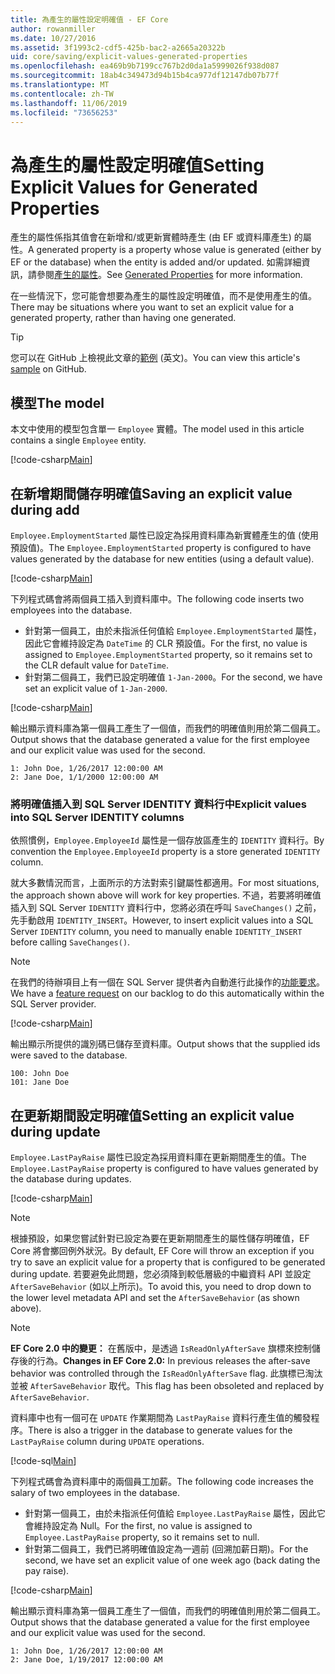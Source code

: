 ```yaml
---
title: 為產生的屬性設定明確值 - EF Core
author: rowanmiller
ms.date: 10/27/2016
ms.assetid: 3f1993c2-cdf5-425b-bac2-a2665a20322b
uid: core/saving/explicit-values-generated-properties
ms.openlocfilehash: ea469b9b7199cc767b2d0da1a5999026f938d087
ms.sourcegitcommit: 18ab4c349473d94b15b4ca977df12147db07b77f
ms.translationtype: MT
ms.contentlocale: zh-TW
ms.lasthandoff: 11/06/2019
ms.locfileid: "73656253"
---
```

# <a name="setting-explicit-values-for-generated-properties"></a><span data-ttu-id="20a49-102">為產生的屬性設定明確值</span><span class="sxs-lookup"><span data-stu-id="20a49-102">Setting Explicit Values for Generated Properties</span></span>

<span data-ttu-id="20a49-103">產生的屬性係指其值會在新增和/或更新實體時產生 (由 EF 或資料庫產生) 的屬性。</span><span class="sxs-lookup"><span data-stu-id="20a49-103">A generated property is a property whose value is generated (either by EF or the database) when the entity is added and/or updated.</span></span> <span data-ttu-id="20a49-104">如需詳細資訊，請參閱[產生的屬性](../modeling/generated-properties.md)。</span><span class="sxs-lookup"><span data-stu-id="20a49-104">See [Generated Properties](../modeling/generated-properties.md) for more information.</span></span>

<span data-ttu-id="20a49-105">在一些情況下，您可能會想要為產生的屬性設定明確值，而不是使用產生的值。</span><span class="sxs-lookup"><span data-stu-id="20a49-105">There may be situations where you want to set an explicit value for a generated property, rather than having one generated.</span></span>

> [!TIP]  
> <span data-ttu-id="20a49-106">您可以在 GitHub 上檢視此文章的[範例](https://github.com/aspnet/EntityFramework.Docs/tree/master/samples/core/Saving/ExplicitValuesGenerateProperties/) \(英文\)。</span><span class="sxs-lookup"><span data-stu-id="20a49-106">You can view this article's [sample](https://github.com/aspnet/EntityFramework.Docs/tree/master/samples/core/Saving/ExplicitValuesGenerateProperties/) on GitHub.</span></span>

## <a name="the-model"></a><span data-ttu-id="20a49-107">模型</span><span class="sxs-lookup"><span data-stu-id="20a49-107">The model</span></span>

<span data-ttu-id="20a49-108">本文中使用的模型包含單一 `Employee` 實體。</span><span class="sxs-lookup"><span data-stu-id="20a49-108">The model used in this article contains a single `Employee` entity.</span></span>

[!code-csharp[Main](../../../samples/core/Saving/ExplicitValuesGenerateProperties/Employee.cs#Sample)]

## <a name="saving-an-explicit-value-during-add"></a><span data-ttu-id="20a49-109">在新增期間儲存明確值</span><span class="sxs-lookup"><span data-stu-id="20a49-109">Saving an explicit value during add</span></span>

<span data-ttu-id="20a49-110">`Employee.EmploymentStarted` 屬性已設定為採用資料庫為新實體產生的值 (使用預設值)。</span><span class="sxs-lookup"><span data-stu-id="20a49-110">The `Employee.EmploymentStarted` property is configured to have values generated by the database for new entities (using a default value).</span></span>

[!code-csharp[Main](../../../samples/core/Saving/ExplicitValuesGenerateProperties/EmployeeContext.cs#EmploymentStarted)]

<span data-ttu-id="20a49-111">下列程式碼會將兩個員工插入到資料庫中。</span><span class="sxs-lookup"><span data-stu-id="20a49-111">The following code inserts two employees into the database.</span></span>

* <span data-ttu-id="20a49-112">針對第一個員工，由於未指派任何值給 `Employee.EmploymentStarted` 屬性，因此它會維持設定為 `DateTime` 的 CLR 預設值。</span><span class="sxs-lookup"><span data-stu-id="20a49-112">For the first, no value is assigned to `Employee.EmploymentStarted` property, so it remains set to the CLR default value for `DateTime`.</span></span>
* <span data-ttu-id="20a49-113">針對第二個員工，我們已設定明確值 `1-Jan-2000`。</span><span class="sxs-lookup"><span data-stu-id="20a49-113">For the second, we have set an explicit value of `1-Jan-2000`.</span></span>

[!code-csharp[Main](../../../samples/core/Saving/ExplicitValuesGenerateProperties/Sample.cs#EmploymentStarted)]

<span data-ttu-id="20a49-114">輸出顯示資料庫為第一個員工產生了一個值，而我們的明確值則用於第二個員工。</span><span class="sxs-lookup"><span data-stu-id="20a49-114">Output shows that the database generated a value for the first employee and our explicit value was used for the second.</span></span>

``` Console
1: John Doe, 1/26/2017 12:00:00 AM
2: Jane Doe, 1/1/2000 12:00:00 AM
```

### <a name="explicit-values-into-sql-server-identity-columns"></a><span data-ttu-id="20a49-115">將明確值插入到 SQL Server IDENTITY 資料行中</span><span class="sxs-lookup"><span data-stu-id="20a49-115">Explicit values into SQL Server IDENTITY columns</span></span>

<span data-ttu-id="20a49-116">依照慣例，`Employee.EmployeeId` 屬性是一個存放區產生的 `IDENTITY` 資料行。</span><span class="sxs-lookup"><span data-stu-id="20a49-116">By convention the `Employee.EmployeeId` property is a store generated `IDENTITY` column.</span></span>

<span data-ttu-id="20a49-117">就大多數情況而言，上面所示的方法對索引鍵屬性都適用。</span><span class="sxs-lookup"><span data-stu-id="20a49-117">For most situations, the approach shown above will work for key properties.</span></span> <span data-ttu-id="20a49-118">不過，若要將明確值插入到 SQL Server `IDENTITY` 資料行中，您將必須在呼叫 `SaveChanges()` 之前，先手動啟用 `IDENTITY_INSERT`。</span><span class="sxs-lookup"><span data-stu-id="20a49-118">However, to insert explicit values into a SQL Server `IDENTITY` column, you need to manually enable `IDENTITY_INSERT` before calling `SaveChanges()`.</span></span>

> [!NOTE]  
> <span data-ttu-id="20a49-119">在我們的待辦項目上有一個在 SQL Server 提供者內自動進行此操作的[功能要求](https://github.com/aspnet/EntityFramework/issues/703)。</span><span class="sxs-lookup"><span data-stu-id="20a49-119">We have a [feature request](https://github.com/aspnet/EntityFramework/issues/703) on our backlog to do this automatically within the SQL Server provider.</span></span>

[!code-csharp[Main](../../../samples/core/Saving/ExplicitValuesGenerateProperties/Sample.cs#EmployeeId)]

<span data-ttu-id="20a49-120">輸出顯示所提供的識別碼已儲存至資料庫。</span><span class="sxs-lookup"><span data-stu-id="20a49-120">Output shows that the supplied ids were saved to the database.</span></span>

``` Console
100: John Doe
101: Jane Doe
```

## <a name="setting-an-explicit-value-during-update"></a><span data-ttu-id="20a49-121">在更新期間設定明確值</span><span class="sxs-lookup"><span data-stu-id="20a49-121">Setting an explicit value during update</span></span>

<span data-ttu-id="20a49-122">`Employee.LastPayRaise` 屬性已設定為採用資料庫在更新期間產生的值。</span><span class="sxs-lookup"><span data-stu-id="20a49-122">The `Employee.LastPayRaise` property is configured to have values generated by the database during updates.</span></span>

[!code-csharp[Main](../../../samples/core/Saving/ExplicitValuesGenerateProperties/EmployeeContext.cs#LastPayRaise)]

> [!NOTE]  
> <span data-ttu-id="20a49-123">根據預設，如果您嘗試針對已設定為要在更新期間產生的屬性儲存明確值，EF Core 將會擲回例外狀況。</span><span class="sxs-lookup"><span data-stu-id="20a49-123">By default, EF Core will throw an exception if you try to save an explicit value for a property that is configured to be generated during update.</span></span> <span data-ttu-id="20a49-124">若要避免此問題，您必須降到較低層級的中繼資料 API 並設定 `AfterSaveBehavior` (如以上所示)。</span><span class="sxs-lookup"><span data-stu-id="20a49-124">To avoid this, you need to drop down to the lower level metadata API and set the `AfterSaveBehavior` (as shown above).</span></span>

> [!NOTE]  
> <span data-ttu-id="20a49-125">**EF Core 2.0 中的變更：** 在舊版中，是透過 `IsReadOnlyAfterSave` 旗標來控制儲存後的行為。</span><span class="sxs-lookup"><span data-stu-id="20a49-125">**Changes in EF Core 2.0:** In previous releases the after-save behavior was controlled through the `IsReadOnlyAfterSave` flag.</span></span> <span data-ttu-id="20a49-126">此旗標已淘汰並被 `AfterSaveBehavior` 取代。</span><span class="sxs-lookup"><span data-stu-id="20a49-126">This flag has been obsoleted and replaced by `AfterSaveBehavior`.</span></span>

<span data-ttu-id="20a49-127">資料庫中也有一個可在 `UPDATE` 作業期間為 `LastPayRaise` 資料行產生值的觸發程序。</span><span class="sxs-lookup"><span data-stu-id="20a49-127">There is also a trigger in the database to generate values for the `LastPayRaise` column during `UPDATE` operations.</span></span>

[!code-sql[Main](../../../samples/core/Saving/ExplicitValuesGenerateProperties/employee_UPDATE.sql)]

<span data-ttu-id="20a49-128">下列程式碼會為資料庫中的兩個員工加薪。</span><span class="sxs-lookup"><span data-stu-id="20a49-128">The following code increases the salary of two employees in the database.</span></span>

* <span data-ttu-id="20a49-129">針對第一個員工，由於未指派任何值給 `Employee.LastPayRaise` 屬性，因此它會維持設定為 Null。</span><span class="sxs-lookup"><span data-stu-id="20a49-129">For the first, no value is assigned to `Employee.LastPayRaise` property, so it remains set to null.</span></span>
* <span data-ttu-id="20a49-130">針對第二個員工，我們已將明確值設定為一週前 (回溯加薪日期)。</span><span class="sxs-lookup"><span data-stu-id="20a49-130">For the second, we have set an explicit value of one week ago (back dating the pay raise).</span></span>

[!code-csharp[Main](../../../samples/core/Saving/ExplicitValuesGenerateProperties/Sample.cs#LastPayRaise)]

<span data-ttu-id="20a49-131">輸出顯示資料庫為第一個員工產生了一個值，而我們的明確值則用於第二個員工。</span><span class="sxs-lookup"><span data-stu-id="20a49-131">Output shows that the database generated a value for the first employee and our explicit value was used for the second.</span></span>

``` Console
1: John Doe, 1/26/2017 12:00:00 AM
2: Jane Doe, 1/19/2017 12:00:00 AM
```
